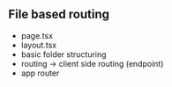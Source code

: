 ## File based routing
 - page.tsx
 - layout.tsx
 - basic folder structuring
 - routing -> client side routing (endpoint)
 - app router 